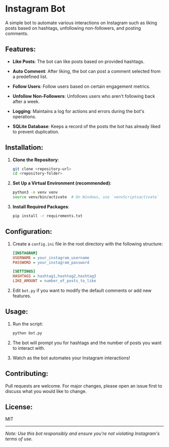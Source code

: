 # Instagram Bot

A simple bot to automate various interactions on Instagram such as liking posts based on hashtags, unfollowing non-followers, and posting comments.

## Features:

- **Like Posts**: The bot can like posts based on provided hashtags.
  
- **Auto Comment**: After liking, the bot can post a comment selected from a predefined list.
  
- **Follow Users**: Follow users based on certain engagement metrics.
  
- **Unfollow Non-Followers**: Unfollows users who aren't following back after a week.
  
- **Logging**: Maintains a log for actions and errors during the bot's operations.

- **SQLite Database**: Keeps a record of the posts the bot has already liked to prevent duplication.

## Installation:

1. **Clone the Repository**:
   ```bash
   git clone <repository-url>
   cd <repository-folder>
   ```

2. **Set Up a Virtual Environment (recommended)**:
   ```bash
   python3 -m venv venv
   source venv/bin/activate  # On Windows, use `venvScriptsactivate`
   ```

3. **Install Required Packages**:
   ```bash
   pip install -r requirements.txt
   ```

## Configuration:

1. Create a `config.ini` file in the root directory with the following structure:
   ```ini
   [INSTAGRAM]
   USERNAME = your_instagram_username
   PASSWORD = your_instagram_password

   [SETTINGS]
   HASHTAGS = hashtag1,hashtag2,hashtag3
   LIKE_AMOUNT = number_of_posts_to_like
   ```

2. Edit `bot.py` if you want to modify the default comments or add new features.

## Usage:

1. Run the script:
   ```bash
   python bot.py
   ```

2. The bot will prompt you for hashtags and the number of posts you want to interact with.

3. Watch as the bot automates your Instagram interactions!

## Contributing:

Pull requests are welcome. For major changes, please open an issue first to discuss what you would like to change.

## License:

MIT

---

*Note: Use this bot responsibly and ensure you're not violating Instagram's terms of use.*
